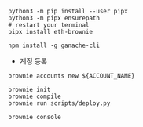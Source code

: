 ```shell
python3 -m pip install --user pipx
python3 -m pipx ensurepath
# restart your terminal
pipx install eth-brownie

npm install -g ganache-cli
```

- 계정 등록

```shell
brownie accounts new ${ACCOUNT_NAME}
```

```shell
brownie init
brownie compile
brownie run scripts/deploy.py
```

```shell
brownie console
```
